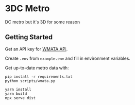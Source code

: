 # 3DC Metro

DC metro but it's 3D for some reason

## Getting Started

Get an API key for [WMATA API](https://developer.wmata.com/demokey).

Create `.env` from `example.env` and fill in environment variables.

Get up-to-date metro data with:
```
pip install -r requirements.txt
python scripts/wmata.py
```

```
yarn install
yarn build
npx serve dist
```